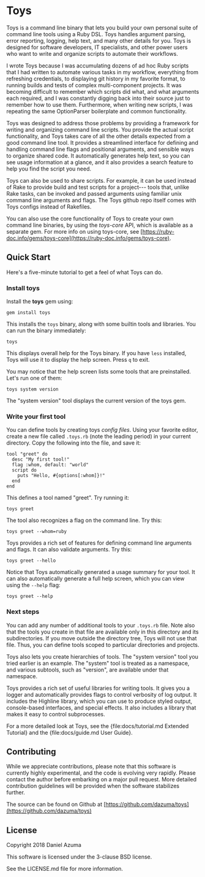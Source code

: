 # Toys

Toys is a command line binary that lets you build your own personal suite of
command line tools using a Ruby DSL. Toys handles argument parsing, error
reporting, logging, help text, and many other details for you. Toys is designed
for software developers, IT specialists, and other power users who want to
write and organize scripts to automate their workflows.

I wrote Toys because I was accumulating dozens of ad hoc Ruby scripts that I
had written to automate various tasks in my workflow, everything from
refreshing credentials, to displaying git history in my favorite format, to
running builds and tests of complex multi-component projects. It was becoming
difficult to remember which scripts did what, and what arguments each required,
and I was constantly digging back into their source just to remember how to use
them. Furthermore, when writing new scripts, I was repeating the same
OptionParser boilerplate and common functionality.

Toys was designed to address those problems by providing a framework for
writing and organizing command line scripts. You provide the actual script
functionality, and Toys takes care of all the other details expected from a
good command line tool. It provides a streamlined interface for defining and
handling command line flags and positional arguments, and sensible ways to
organize shared code. It automatically generates help text, so you can see
usage information at a glance, and it also provides a search feature to help
you find the script you need.

Toys can also be used to share scripts. For example, it can be used instead of
Rake to provide build and test scripts for a project--- tools that, unlike Rake
tasks, can be invoked and passed arguments using familiar unix command line
arguments and flags. The Toys github repo itself comes with Toys configs
instead of Rakefiles.

You can also use the core functionality of Toys to create your own command line
binaries, by using the *toys-core* API, which is available as a separate gem.
For more info on using toys-core, see
[https://ruby-doc.info/gems/toys-core](https://ruby-doc.info/gems/toys-core).

## Quick Start

Here's a five-minute tutorial to get a feel of what Toys can do.

### Install toys

Install the **toys** gem using:

    gem install toys

This installs the `toys` binary, along with some builtin tools and libraries.
You can run the binary immediately:

    toys

This displays overall help for the Toys binary. If you have `less` installed,
Toys will use it to display the help screen. Press `q` to exit.

You may notice that the help screen lists some tools that are preinstalled.
Let's run one of them:

    toys system version

The "system version" tool displays the current version of the toys gem.

### Write your first tool

You can define tools by creating toys *config files*. Using your favorite
editor, create a new file called `.toys.rb` (note the leading period) in your
current directory. Copy the following into the file, and save it:

    tool "greet" do
      desc "My first tool!"
      flag :whom, default: "world"
      script do
        puts "Hello, #{options[:whom]}!"
      end
    end

This defines a tool named "greet". Try running it:

    toys greet

The tool also recognizes a flag on the command line. Try this:

    toys greet --whom=ruby

Toys provides a rich set of features for defining command line arguments and
flags. It can also validate arguments. Try this:

    toys greet --hello

Notice that Toys automatically generated a usage summary for your tool. It can
also automatically generate a full help screen, which you can view using the
`--help` flag:

    toys greet --help

### Next steps

You can add any number of additional tools to your `.toys.rb` file. Note also
that the tools you create in that file are available only in this directory
and its subdirectories. If you move outside the directory tree, Toys will not
use that file. Thus, you can define tools scoped to particular directories and
projects.

Toys also lets you create hierarchies of tools. The "system version" tool you
tried earlier is an example. The "system" tool is treated as a namespace, and
various subtools, such as "version", are available under that namespace.

Toys provides a rich set of useful libraries for writing tools. It gives you a
logger and automatically provides flags to control verbosity of log output. It
includes the Highline library, which you can use to produce styled output,
console-based interfaces, and special effects. It also includes a library that
makes it easy to control subprocesses.

For a more detailed look at Toys, see the
{file:docs/tutorial.md Extended Tutorial} and the
{file:docs/guide.md User Guide}.

## Contributing

While we appreciate contributions, please note that this software is currently
highly experimental, and the code is evolving very rapidly. Please contact the
author before embarking on a major pull request. More detailed contribution
guidelines will be provided when the software stabilizes further.

The source can be found on Github at
[https://github.com/dazuma/toys](https://github.com/dazuma/toys)

## License

Copyright 2018 Daniel Azuma

This software is licensed under the 3-clause BSD license.

See the LICENSE.md file for more information.
